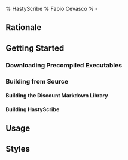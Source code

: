 % HastyScribe
% Fabio Cevasco
% -

## Rationale

## Getting Started

### Downloading Precompiled Executables

### Building from Source

#### Building the Discount Markdown Library

#### Building HastyScribe

## Usage

## Styles 

